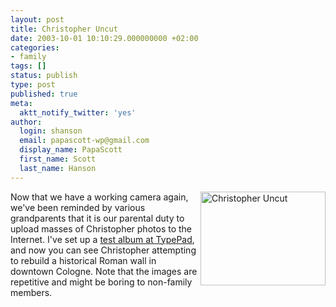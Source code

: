 ```yaml
---
layout: post
title: Christopher Uncut
date: 2003-10-01 10:10:29.000000000 +02:00
categories:
- family
tags: []
status: publish
type: post
published: true
meta:
  aktt_notify_twitter: 'yes'
author:
  login: shanson
  email: papascott-wp@gmail.com
  display_name: PapaScott
  first_name: Scott
  last_name: Hanson
---
```

<p><a href="http://papascott.typepad.com/photos/cologne/"><img alt="Christopher Uncut" src="http://www.papascott.de/wordpress/wp-content/uploads/2003/10/koeln_crhmama.jpg" width="200" height="150" border="0" align="right" /></a>Now that we have a working camera again, we've been reminded by various grandparents that it is our parental duty to upload masses of Christopher photos to the Internet. I've set up a <a href="http://papascott.typepad.com/photos/cologne/">test album at TypePad</a>, and now you can see Christopher attempting to rebuild a historical Roman wall in downtown Cologne. Note that the images are repetitive and might be boring to non-family members.</p>
